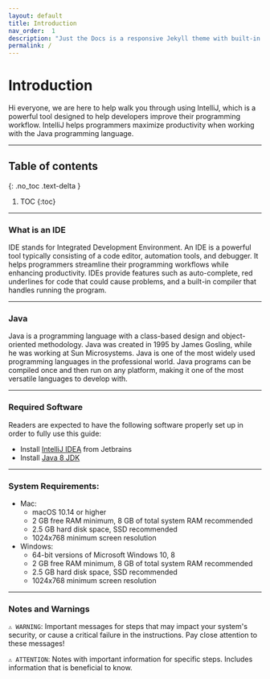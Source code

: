 ```yaml
---
layout: default
title: Introduction
nav_order:  1
description: "Just the Docs is a responsive Jekyll theme with built-in search that is easily customizable and hosted on GitHub Pages."
permalink: /
---
```




# Introduction

Hi everyone, we are here to help walk you through using IntelliJ, which is a powerful tool designed to help developers improve their programming workflow. IntelliJ helps programmers maximize productivity when working with the Java programming language. 

---

## Table of contents
{: .no_toc .text-delta }

1. TOC
{:toc}

--- 

### What is an IDE
IDE stands for Integrated Development Environment. An IDE is a powerful tool typically consisting of a code editor, automation tools, and debugger. It helps programmers streamline their programming workflows while enhancing productivity. IDEs provide features such as auto-complete, red underlines for code that could cause problems, and a built-in compiler that handles running the program.

--- 

### Java 
Java is a programming language with a class-based design and object-oriented methodology. Java was created in 1995 by James Gosling, while he was working at Sun Microsystems. Java is one of the most widely used programming languages in the professional world. Java programs can be compiled once and then run on any platform, making it one of the most versatile languages to develop with.

--- 

### Required Software
Readers are expected to have the following software properly set up in order to fully use this guide:
- Install [IntelliJ IDEA](https://www.jetbrains.com/idea/download/#section=mac) from Jetbrains
- Install [Java 8 JDK](https://www.oracle.com/java/technologies/downloads/#java8)

--- 

### System Requirements:
- Mac:
  - macOS 10.14 or higher
  - 2 GB free RAM minimum, 8 GB of total system RAM recommended
  - 2.5 GB hard disk space, SSD recommended
  - 1024x768 minimum screen resolution
- Windows:
  - 64-bit versions of Microsoft Windows 10, 8
  - 2 GB free RAM minimum, 8 GB of total system RAM recommended
  - 2.5 GB hard disk space, SSD recommended
  - 1024x768 minimum screen resolution

--- 
<!-- 
### Typographic Conventions
 -->

### Notes and Warnings

<code>⚠️ WARNING</code>: Important messages for steps that may impact your system's security, or cause a critical failure in the instructions. Pay close attention to these messages!

<code>⚠️ ATTENTION</code>: Notes with important information for specific steps. Includes information that is beneficial to know.
